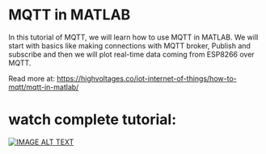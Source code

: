 # MQTT in MATLAB
 In this tutorial of MQTT, we will learn how to use MQTT in MATLAB. We will start with basics like making connections with MQTT broker, Publish and subscribe and then we will plot real-time data coming from ESP8266 over MQTT.


 Read more at: https://highvoltages.co/iot-internet-of-things/how-to-mqtt/mqtt-in-matlab/
 
 # watch complete tutorial:
 [![IMAGE ALT TEXT](https://i9.ytimg.com/vi/ptdNuqGuf6E/maxresdefault.jpg?time=1631122800000&sqp=CPDq44kG&rs=AOn4CLCRLOwggDC27LOdQ4j9gsR8d69Vjw)](https://youtu.be/ptdNuqGuf6E "MQTT in MATLAB | Realtime Data Plotting")
